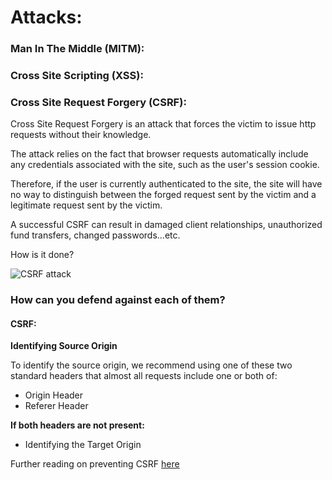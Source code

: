 # Attacks:

### Man In The Middle (MITM):



### Cross Site Scripting (XSS):


### Cross Site Request Forgery (CSRF):

Cross Site Request Forgery is an attack that forces the victim to issue http requests without their knowledge.

The attack relies on the fact that browser requests automatically include any credentials associated with the site, such as the user's session cookie.

Therefore, if the user is currently authenticated to the site, the site will have no way to distinguish between the forged request sent by the victim and a legitimate request sent by the victim.

A successful CSRF can result in damaged client relationships, unauthorized fund transfers, changed passwords...etc.

How is it done?

![CSRF attack](https://www.incapsula.com/images/illustrations/web-app-security-mini-site/csrf-cross-site-request-forgery.png)



### How can you defend against each of them?

<!--
Man in the middle:

XSS:
-->

#### CSRF:

**Identifying Source Origin**

To identify the source origin, we recommend using one of these two standard headers that almost all requests include one or both of:
* Origin Header
* Referer Header

**If both headers are not present:**
* Identifying the Target Origin

Further reading on preventing CSRF [here
](https://bit.ly/NKbSES)
